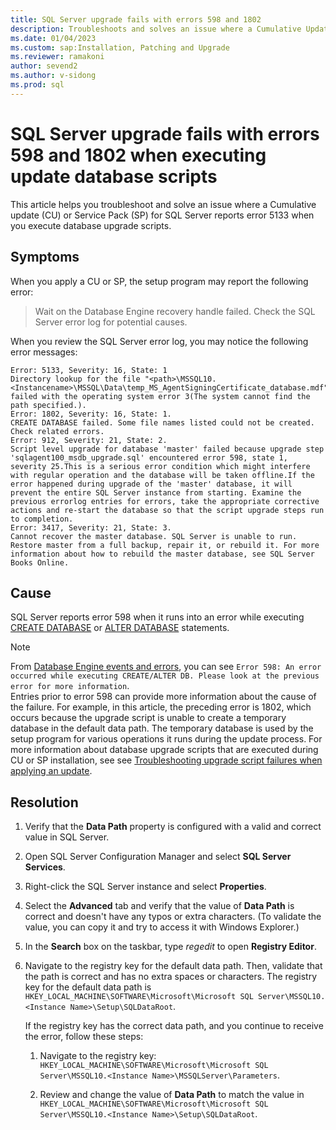 ```yaml
---
title: SQL Server upgrade fails with errors 598 and 1802
description: Troubleshoots and solves an issue where a Cumulative Update or Service Pack for SQL Server reports errors 598 and 1802 when you execute database upgrade scripts.
ms.date: 01/04/2023
ms.custom: sap:Installation, Patching and Upgrade
ms.reviewer: ramakoni
author: sevend2
ms.author: v-sidong
ms.prod: sql
---
```


# SQL Server upgrade fails with errors 598 and 1802 when executing update database scripts

This article helps you troubleshoot and solve an issue where a Cumulative update (CU) or Service Pack (SP) for SQL Server reports error 5133 when you execute database upgrade scripts.

## Symptoms

When you apply a CU or SP, the setup program may report the following error:  

> Wait on the Database Engine recovery handle failed. Check the SQL Server error log for potential causes.  

When you review the SQL Server error log, you may notice the following error messages:

```Output
Error: 5133, Severity: 16, State: 1
Directory lookup for the file "<path>\MSSQL10.<Instancename>\MSSQL\Data\temp_MS_AgentSigningCertificate_database.mdf" failed with the operating system error 3(The system cannot find the path specified.).
Error: 1802, Severity: 16, State: 1.
CREATE DATABASE failed. Some file names listed could not be created. Check related errors.
Error: 912, Severity: 21, State: 2.
Script level upgrade for database 'master' failed because upgrade step 'sqlagent100_msdb_upgrade.sql' encountered error 598, state 1, severity 25.This is a serious error condition which might interfere with regular operation and the database will be taken offline.If the error happened during upgrade of the 'master' database, it will prevent the entire SQL Server instance from starting. Examine the previous errorlog entries for errors, take the appropriate corrective actions and re-start the database so that the script upgrade steps run to completion.
Error: 3417, Severity: 21, State: 3.
Cannot recover the master database. SQL Server is unable to run. Restore master from a full backup, repair it, or rebuild it. For more information about how to rebuild the master database, see SQL Server Books Online.
```

## Cause

SQL Server reports error 598 when it runs into an error while executing [CREATE DATABASE](/sql/t-sql/statements/create-database-transact-sql) or [ALTER DATABASE](/sql/t-sql/statements/alter-database-transact-sql) statements.

> [!NOTE]
> From [Database Engine events and errors](/sql/relational-databases/errors-events/database-engine-events-and-errors), you can see `Error 598: An error occurred while executing CREATE/ALTER DB. Please look at the previous error for more information`.  
> Entries prior to error 598 can provide more information about the cause of the failure. For example, in this article, the preceding error is 1802, which occurs because the upgrade script is unable to create a temporary database in the default data path. The temporary database is used by the setup program for various operations it runs during the update process. For more information about database upgrade scripts that are executed during CU or SP installation, see see [Troubleshooting upgrade script failures when applying an update](troubleshoot-upgrade-script-failures-apply-update.md).

## Resolution

1. Verify that the **Data Path** property is configured with a valid and correct value in SQL Server.

1. Open SQL Server Configuration Manager and select **SQL Server Services**.

1. Right-click the SQL Server instance and select **Properties**.

1. Select the **Advanced** tab and verify that the value of **Data Path** is correct and doesn't have any typos or extra characters. (To validate the value, you can copy it and try to access it with Windows Explorer.)

1. In the **Search** box on the taskbar, type *regedit* to open **Registry Editor**.

1. Navigate to the registry key for the default data path. Then, validate that the path is correct and has no extra spaces or characters. The registry key for the default data path is `HKEY_LOCAL_MACHINE\SOFTWARE\Microsoft\Microsoft SQL Server\MSSQL10.<Instance Name>\Setup\SQLDataRoot`.

   If the registry key has the correct data path, and you continue to receive the error, follow these steps:

   1. Navigate to the registry key: `HKEY_LOCAL_MACHINE\SOFTWARE\Microsoft\Microsoft SQL Server\MSSQL10.<Instance Name>\MSSQLServer\Parameters`.

   1. Review and change the value of **Data Path** to match the value in `HKEY_LOCAL_MACHINE\SOFTWARE\Microsoft\Microsoft SQL Server\MSSQL10.<Instance Name>\Setup\SQLDataRoot`.
